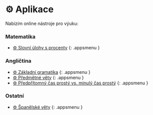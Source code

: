 [//]: # (##NAME## aplikace)
[//]: # (##MENUITEM## none)
[//]: # (##DESCRIPTION## online nástroje pro výuku)
[//]: # (##QUOTE## none)

# &#9881; Aplikace

Nabízím online nástroje pro výuku:

### Matematika

* [&#9881; Slovní úlohy s procenty](/aplikace/matematika-slovni-ulohy-s-procenty.html)
{: .appsmenu }

### Angličtina

* [&#9881; Základní gramatika](/aplikace/anglictina-zakladni-gramatika.html)
{: .appsmenu }
* [&#9881; Předmětné věty](/aplikace/anglictina-predmentne-vety.html)
{: .appsmenu }
* [&#9881; Předpřítomný čas prostý vs. minulý čas prostý](/aplikace/anglictina-predpritomny-minuly-prosty-cas.html)
{: .appsmenu }

### Ostatní

* [&#9881; Španělské věty](/aplikace/spanelske-vety.html)
{: .appsmenu }
